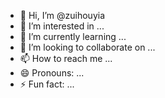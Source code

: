 - 👋 Hi, I’m @zuihouyia 
- 👀 I’m interested in ...
- 🌱 I’m currently learning ...
- 💞️ I’m looking to collaborate on ...
- 📫 How to reach me ...
- 😄 Pronouns: ...
- ⚡ Fun fact: ...

<!---
zuihouyia/zuihouyia is a ✨ special ✨ repository because its `README.md` (this file) appears on your GitHub profile.
You can click the Preview link to take a look at your changes.
--->
